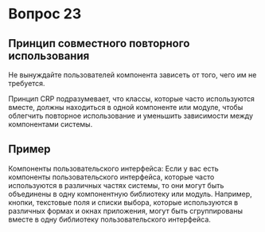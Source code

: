 # Вопрос 23

## Принцип совместного повторного использования

<tip>
Не вынуждайте пользователей компонента зависеть от того, чего им не требуется.
</tip>

Принцип CRP подразумевает, что классы, которые часто используются вместе, должны находиться в одной компоненте или модуле, чтобы облегчить повторное использование и уменьшить зависимости между компонентами системы.

## Пример
Компоненты пользовательского интерфейса: Если у вас есть компоненты пользовательского интерфейса, которые часто используются в различных частях системы, то они могут быть объединены в одну компонентную библиотеку или модуль. Например, кнопки, текстовые поля и списки выбора, которые используются в различных формах и окнах приложения, могут быть сгруппированы вместе в одну библиотеку пользовательского интерфейса.